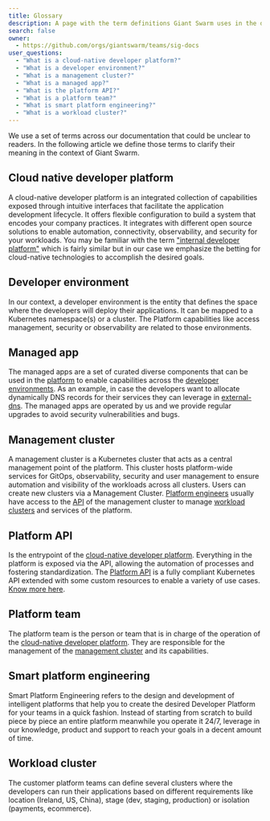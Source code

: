 ```yaml
---
title: Glossary
description: A page with the term definitions Giant Swarm uses in the documentation.
search: false
owner:
  - https://github.com/orgs/giantswarm/teams/sig-docs
user_questions:
  - "What is a cloud-native developer platform?"
  - "What is a developer environment?"
  - "What is a management cluster?"
  - "What is a managed app?"
  - "What is the platform API?"
  - "What is a platform team?"
  - "What is smart platform engineering?"
  - "What is a workload cluster?"
---
```


<!-- All headings must be sorted alphabetically -->

We use a set of terms across our documentation that could be unclear to readers. In the following article we define those terms to clarify their meaning in the context of Giant Swarm.

## Cloud native developer platform

A cloud-native developer platform is an integrated collection of capabilities exposed through intuitive interfaces that facilitate the application development lifecycle. It offers flexible configuration to build a system that encodes your company practices. It integrates with different open source solutions to enable automation, connectivity, observability, and security for your workloads. You may be familiar with the term ["internal developer platform"](https://internaldeveloperplatform.org/) which is fairly similar but in our case we emphasize the betting for cloud-native technologies to accomplish the desired goals.

## Developer environment

In our context, a developer environment is the entity that defines the space where the developers will deploy their applications. It can be mapped to a Kubernetes namespace(s) or a cluster. The Platform capabilities like access management, security or observability are related to those environments.

## Managed app

The managed apps are a set of curated diverse components that can be used in the [platform](#cloud-native-developer-platform) to enable capabilities across the [developer environments](#developer-environment). As an example, in case the developers want to allocate dynamically DNS records for their services they can leverage in [external-dns](https://github.com/giantswarm/external-dns-app/). The managed apps are operated by us and we provide regular upgrades to avoid security vulnerabilities and bugs.

## Management cluster

A management cluster is a Kubernetes cluster that acts as a central management point of the platform. This cluster hosts platform-wide services for GitOps, observability, security and user management to ensure automation and visibility of the workloads across all clusters. Users can create new clusters via a Management Cluster. [Platform engineers](#platform-engineers) usually have access to the [API](#platform-api) of the management cluster to manage [workload clusters](#workload-cluster) and services of the platform.

## Platform API

Is the entrypoint of the [cloud-native developer platform](#cloud-native-developer-platform). Everything in the platform is exposed via the API, allowing the automation of processes and fostering standardization. The [Platform API](#link-to-platform-api-page) is a fully compliant Kubernetes API extended with some custom resources to enable a variety of use cases. [Know more here](#future-link-to-platform-api-intro-page).

## Platform team

The platform team is the person or team that is in charge of the operation of the [cloud-native developer platform](#cloud-native-developer-platform). They are responsible for the management of the [management cluster](#management-cluster) and its capabilities.

## Smart platform engineering

Smart Platform Engineering refers to the design and development of intelligent platforms that help you to create the desired Developer Platform for your teams in a quick fashion. Instead of starting from scratch to build piece by piece an entire platform meanwhile you operate it 24/7, leverage in our knowledge, product and support to reach your goals in a decent amount of time.

## Workload cluster

The customer platform teams can define several clusters where the developers can run their applications based on different requirements like location (Ireland, US, China), stage (dev, staging, production) or isolation (payments, ecommerce).
